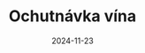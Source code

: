 ---
title: Ochutnávka vína
date: 2024-11-23
time: "18:00"
venue: Kulturní dům Kostěnice
link: https://kulturazarohem.cz/akce/412
---
